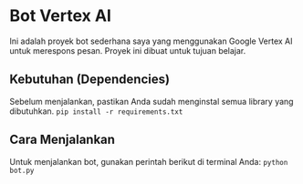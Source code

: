 # Bot Vertex AI

Ini adalah proyek bot sederhana saya yang menggunakan Google Vertex AI untuk merespons pesan. Proyek ini dibuat untuk tujuan belajar.

## Kebutuhan (Dependencies)
Sebelum menjalankan, pastikan Anda sudah menginstal semua library yang dibutuhkan.
```pip install -r requirements.txt```
## Cara Menjalankan
Untuk menjalankan bot, gunakan perintah berikut di terminal Anda:
```python bot.py```

